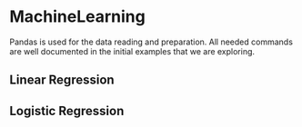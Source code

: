 # MachineLearning

Pandas is used for the data reading and preparation. All needed commands are well documented in the initial examples that we are exploring.

## Linear Regression

## Logistic Regression
